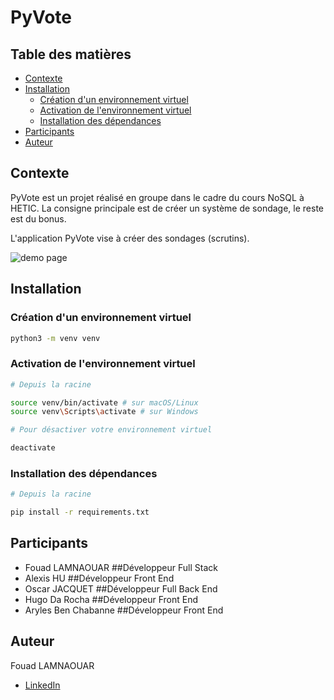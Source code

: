 # PyVote

## Table des matières

- [Contexte](#contexte)
- [Installation](#installation)
  - [Création d'un environnement virtuel](#création-dun-environnement-virtuel)
  - [Activation de l'environnement virtuel](#activation-de-lenvironnement-virtuel)
  - [Installation des dépendances](#installation-des-dépendances)
- [Participants](#participants)
- [Auteur](#auteur)

## Contexte

PyVote est un projet réalisé en groupe dans le cadre du cours NoSQL à HETIC. La consigne principale est de créer un système de sondage, le reste est du bonus.

L'application PyVote vise à créer des sondages (scrutins).

![demo page](/documentation/home.png)

## Installation

### Création d'un environnement virtuel

```bash
python3 -m venv venv
```

### Activation de l'environnement virtuel

```bash
# Depuis la racine

source venv/bin/activate # sur macOS/Linux
source venv\Scripts\activate # sur Windows

# Pour désactiver votre environnement virtuel

deactivate
```

### Installation des dépendances

```bash
# Depuis la racine

pip install -r requirements.txt
```
## Participants

 - Fouad LAMNAOUAR  ##Développeur Full Stack
 - Alexis HU        ##Développeur Front End
 - Oscar JACQUET    ##Développeur Full Back End
 - Hugo Da Rocha    ##Développeur Front End
 - Aryles Ben Chabanne ##Développeur Front End

## Auteur

Fouad LAMNAOUAR

- [LinkedIn](https://www.linkedin.com/in/fouad-lamnaouar-196019234/)

